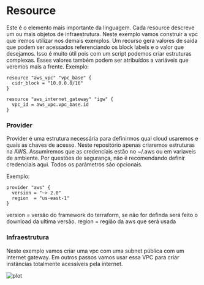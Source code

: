 # Resource
Este é o elemento mais importante da linguagem. Cada resource descreve um ou mais objetos de infraestrutura. Neste exemplo vamos construir a vpc que iremos utilizar nos demais exemplos. 
Um recurso gera valores de saída que podem ser acessados referenciando os block labels e o valor que desejamos. Isso é muito útil pois com um script podemos criar estruturas complexas. Esses valores também podem ser atribuídos a variáveis que veremos mais a frente.
Exemplo:
```
resource "aws_vpc" "vpc_base" {
  cidr_block = "10.0.0.0/16"
}

resource "aws_internet_gateway" "igw" {
  vpc_id = aws_vpc.vpc_base.id
}
```

### Provider
Provider é uma estrutura necessária para definirmos qual cloud usaremos e quais as chaves de acesso. Neste repositório apenas criaremos estruturas na AWS. Assumiremos que as credenciais estão no ~/.aws ou em variaveis de ambiente. Por questões de segurança, não é recomendando definir credenciais aqui. Todos os parâmetros são opcionais.

Exemplo:
```
provider "aws" {
  version = "~> 2.0" 
  region  = "us-east-1"
}
``` 

version = versão do framework do terraform, se não for definda será feito o download da ultima versão.
region = região da aws que será usada

### Infraestrutura
Neste exemplo vamos criar uma vpc com uma subnet pública com um internet gateway. Em outros passos vamos usar essa VPC para criar instâncias totalmente acessíveis pela internet. 

![plot](../../tools/img/vpc_base.jpg)


 
